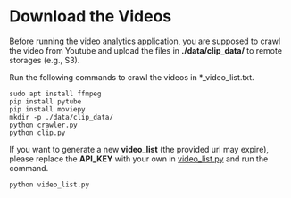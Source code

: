 # Download the Videos

Before running the video analytics application, you are supposed to crawl the video from Youtube and upload the files in **./data/clip_data/** to remote storages (e.g., S3).

Run the following commands to crawl the videos in *_video_list.txt.
```
sudo apt install ffmpeg
pip install pytube
pip install moviepy
mkdir -p ./data/clip_data/
python crawler.py
python clip.py
```
If you want to generate a new **video_list** (the provided url may expire), please replace the **API_KEY** with your own in [video_list.py](./video_list.py) and run the command.
```
python video_list.py
```